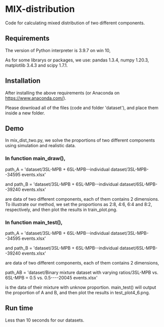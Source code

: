 # MIX-distribution
Code for calculating mixed distribution of two different components. 

## Requirements
The version of Python interpreter is 3.9.7 on win 10, 

As for some librarys or packages, we use: pandas 1.3.4, numpy 1.20.3, matplotlib 3.4.3 and scipy 1.7.1. 

## Installation 
After installing the above requirements (or Anaconda on https://www.anaconda.com/). 

Please download all of the files (code and folder 'dataset'), and place them inside a new folder. 

## Demo
In mix_dist_two.py, we solve the proportions of two different components using simulation and realistic data. 

### In function main_draw(), 
path_A = 'dataset/3SL-MPB + 6SL-MPB--individual dataset/3SL-MPB--34595 events.xlsx' 

and path_B = 'dataset/3SL-MPB + 6SL-MPB--individual dataset/6SL-MPB--39240 events.xlsx' 

are data of two different components, each of them contains 2 dimensions. To illustrate our method, we set the proportions as 2:8, 4:6, 6:4 and 8:2, respectively, and then plot the results in train_plot.png. 

### In function main_test(), 

path_A = 'dataset/3SL-MPB + 6SL-MPB--individual dataset/3SL-MPB--34595 events.xlsx' 

and path_B = 'dataset/3SL-MPB + 6SL-MPB--individual dataset/6SL-MPB--39240 events.xlsx' 

are data of two different components, each of them contains 2 dimensions,

path_AB = 'dataset/Binary mixture dataset with varying ratios/3SL-MPB vs. 6SL-MPB = 0.5 vs. 0.5----20045 events.xlsx' 

is the data of their mixture with unknow proportion. main_test() will output the proportion of A and B, and then plot the results in test_plot4_6.png. 

## Run time 
Less than 10 seconds for our datasets. 















